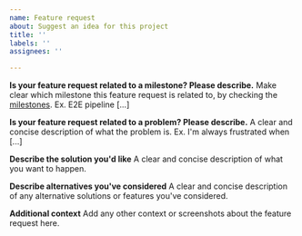 ```yaml
---
name: Feature request
about: Suggest an idea for this project
title: ''
labels: ''
assignees: ''

---
```


**Is your feature request related to a milestone? Please describe.**
Make clear which milestone this feature request is related to, by checking the [milestones](https://github.com/marcelovicentegc/george/MILESTONES.md). Ex. E2E pipeline [...]

**Is your feature request related to a problem? Please describe.**
A clear and concise description of what the problem is. Ex. I'm always frustrated when [...]

**Describe the solution you'd like**
A clear and concise description of what you want to happen.

**Describe alternatives you've considered**
A clear and concise description of any alternative solutions or features you've considered.

**Additional context**
Add any other context or screenshots about the feature request here.
